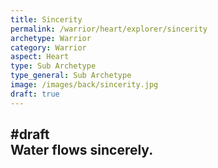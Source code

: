 ```yaml
---
title: Sincerity
permalink: /warrior/heart/explorer/sincerity
archetype: Warrior
category: Warrior
aspect: Heart
type: Sub Archetype
type_general: Sub Archetype
image: /images/back/sincerity.jpg
draft: true
---
```

#draft   
Water flows sincerely. 
---
